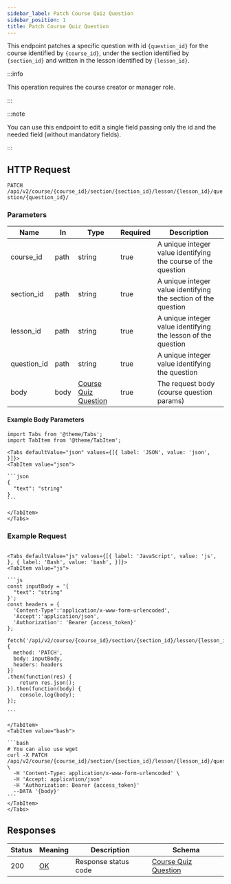 ```yaml
---
sidebar_label: Patch Course Quiz Question
sidebar_position: 1
title: Patch Course Quiz Question
---
```


This endpoint patches a specific question with id `{question_id}` for the course identified by `{course_id}`, under the
section identified by `{section_id}` and written in the lesson identified by `{lesson_id}`.

:::info

This operation requires the course creator or manager role.

:::

:::note

You can use this endpoint to edit a single field passing only the id and the needed field (without mandatory fields).

:::

## HTTP Request

`PATCH /api/v2/course/{course_id}/section/{section_id}/lesson/{lesson_id}/question/{question_id}/`

### Parameters

| Name        | In   | Type                                                                  | Required | Description                                                    |
|-------------|------|-----------------------------------------------------------------------|----------|----------------------------------------------------------------|
| course_id   | path | string                                                                | true     | A unique integer value identifying the course of the question  |
| section_id  | path | string                                                                | true     | A unique integer value identifying the section of the question |
| lesson_id   | path | string                                                                | true     | A unique integer value identifying the lesson of the question  |
| question_id | path | string                                                                | true     | A unique integer value identifying the question                |
| body        | body | [Course Quiz Question](/docs/apireference/v2/schemas/course_question) | true     | The request body (course question params)                      |

#### Example Body Parameters

````mdx-code-block
import Tabs from '@theme/Tabs';
import TabItem from '@theme/TabItem';

<Tabs defaultValue="json" values={[{ label: 'JSON', value: 'json', }]}>
<TabItem value="json">

```json
{
  "text": "string"
}
```

</TabItem>
</Tabs>
````

### Example Request

````mdx-code-block

<Tabs defaultValue="js" values={[{ label: 'JavaScript', value: 'js', }, { label: 'Bash', value: 'bash', }]}>
<TabItem value="js">

```js
const inputBody = '{
  "text": "string"
}';
const headers = {
  'Content-Type':'application/x-www-form-urlencoded',
  'Accept':'application/json',
  'Authorization': 'Bearer {access_token}'
};

fetch('/api/v2/course/{course_id}/section/{section_id}/lesson/{lesson_id}/question/{question_id}/',
{
  method: 'PATCH',
  body: inputBody,
  headers: headers
})
.then(function(res) {
    return res.json();
}).then(function(body) {
    console.log(body);
});

```

</TabItem>
<TabItem value="bash">

```bash
# You can also use wget
curl -X PATCH /api/v2/course/{course_id}/section/{section_id}/lesson/{lesson_id}/question/{question_id}/ \
  -H 'Content-Type: application/x-www-form-urlencoded' \
  -H 'Accept: application/json'
  -H 'Authorization: Bearer {access_token}'
  --DATA '{body}'
```
</TabItem>
</Tabs>
````

## Responses

| Status | Meaning                                                 | Description          | Schema                                                                |
|--------|---------------------------------------------------------|----------------------|-----------------------------------------------------------------------|
| 200    | [OK](https://tools.ietf.org/html/rfc7231#section-6.3.1) | Response status code | [Course Quiz Question](/docs/apireference/v2/schemas/course_question) |
